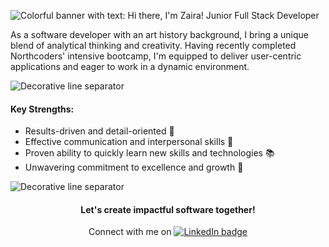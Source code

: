 ![Colorful banner with text: Hi there, I'm Zaira! Junior Full Stack Developer](https://github.com/user-attachments/assets/f7e10f2d-4c18-4cd1-95d4-6f38a35b9674 "Banner introducing Zaira as a Junior Full Stack Developer")

As a software developer with an art history background, I bring a unique blend of analytical thinking and creativity. Having recently completed Northcoders' intensive bootcamp, I'm equipped to deliver user-centric applications and eager to work in a dynamic environment.

![Decorative line separator](https://github.com/user-attachments/assets/9cbc298d-3933-4339-8bfd-8f46b53755c7 "Decorative line separating sections")

#### Key Strengths:

- Results-driven and detail-oriented 🎯
- Effective communication and interpersonal skills 💬
- Proven ability to quickly learn new skills and technologies 📚
- Unwavering commitment to excellence and growth 🌟

![Decorative line separator](https://github.com/user-attachments/assets/9cbc298d-3933-4339-8bfd-8f46b53755c7 "Decorative line separating sections")

<div align="center">
  <h4>Let's create impactful software together!</h4>
  Connect with me on <a href="https://www.linkedin.com/in/zaira-n/">
    <img src="https://img.shields.io/badge/-LinkedIn-blue?style=flat&logo=Linkedin&logoColor=white" alt="LinkedIn badge" />
  </a>
</div>
